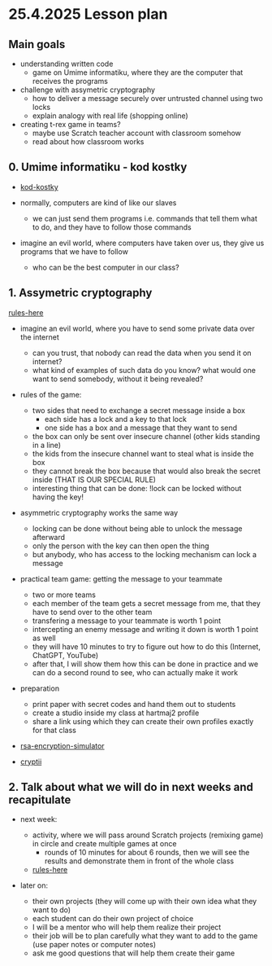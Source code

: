 # 25.4.2025 Lesson plan

## Main goals

- understanding written code
  - game on Umime informatiku, where they are the computer that receives the programs
- challenge with assymetric cryptography
  - how to deliver a message securely over untrusted channel using two locks
  - explain analogy with real life (shopping online)
- creating t-rex game in teams?
  - maybe use Scratch teacher account with classroom somehow
  - read about how classroom works

## 0. Umime informatiku - kod kostky

- [kod-kostky](https://www.umimeinformatiku.cz/kod-kostky)

- normally, computers are kind of like our slaves
  - we can just send them programs i.e. commands that tell them what to do, and they have to follow those commands
- imagine an evil world, where computers have taken over us, they give us programs that we have to follow
  - who can be the best computer in our class?

## 1. Assymetric cryptography

[rules-here](../TeamGames/cryptography_game.md)

- imagine an evil world, where you have to send some private data over the internet
  - can you trust, that nobody can read the data when you send it on internet?
  - what kind of examples of such data do you know? what would one want to send somebody, without it being revealed?
- rules of the game:
  - two sides that need to exchange a secret message inside a box
    - each side has a lock and a key to that lock
    - one side has a box and a message that they want to send
  - the box can only be sent over insecure channel (other kids standing in a line)
  - the kids from the insecure channel want to steal what is inside the box
  - they cannot break the box because that would also break the secret inside (THAT IS OUR SPECIAL RULE)
  - interesting thing that can be done: !lock can be locked without having the key!

- asymmetric cryptography works the same way
  - locking can be done without being able to unlock the message afterward
  - only the person with the key can then open the thing
  - but anybody, who has access to the locking mechanism can lock a message

- practical team game: getting the message to your teammate
  - two or more teams
  - each member of the team gets a secret message from me, that they have to send over to the other team
  - transfering a message to your teammate is worth 1 point
  - intercepting an enemy message and writing it down is worth 1 point as well
  - they will have 10 minutes to try to figure out how to do this (Internet, ChatGPT, YouTube)
  - after that, I will show them how this can be done in practice and we can do a second round to see, who can actually make it work

- preparation
  - print paper with secret codes and hand them out to students
  - create a studio inside my class at hartmaj2 profile
  - share a link using which they can create their own profiles exactly for that class


- [rsa-encryption-simulator](https://www.csfieldguide.org.nz/en/chapters/coding-encryption/the-key-distribution-problem/)
- [cryptii](https://cryptii.com/pipes/caesar-cipher)

## 2. Talk about what we will do in next weeks and recapitulate

- next week: 
  - activity, where we will pass around Scratch projects (remixing game) in circle and create multiple games at once
    - rounds of 10 minutes for about 6 rounds, then we will see the results and demonstrate them in front of the whole class
  - [rules-here](../TeamGames/pass_around_game.md)

- later on:
  - their own projects (they will come up with their own idea what they want to do)
  - each student can do their own project of choice
  - I will be a mentor who will help them realize their project
  - their job will be to plan carefully what they want to add to the game (use paper notes or computer notes)
  - ask me good questions that will help them create their game